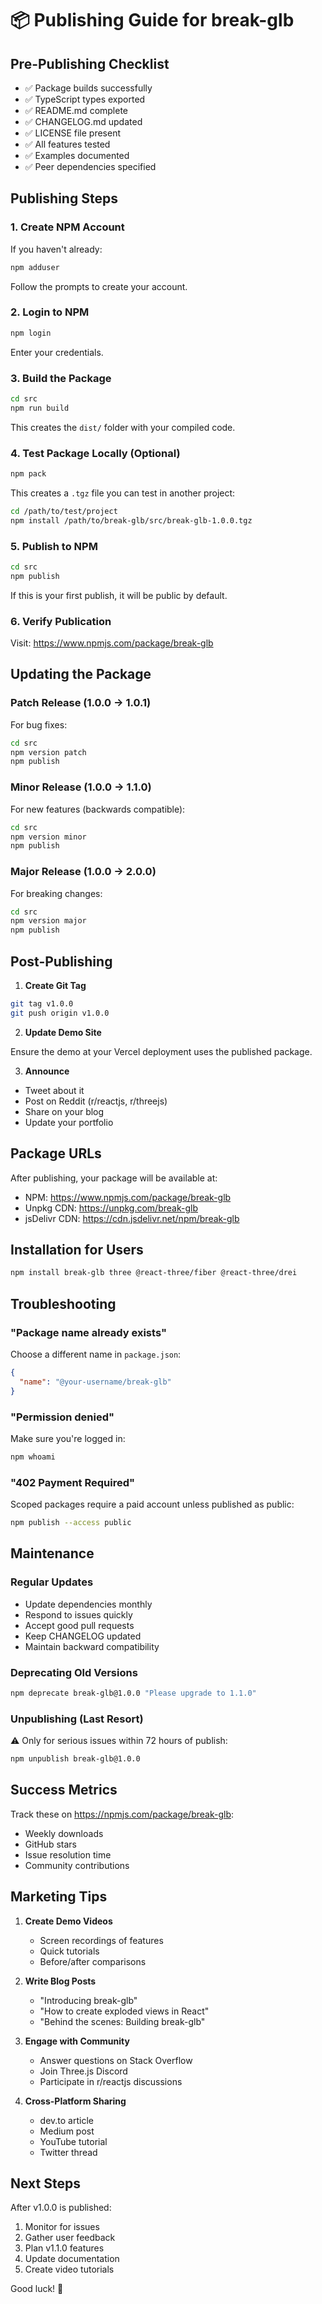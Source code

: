 # 📦 Publishing Guide for break-glb

## Pre-Publishing Checklist

- ✅ Package builds successfully
- ✅ TypeScript types exported
- ✅ README.md complete
- ✅ CHANGELOG.md updated
- ✅ LICENSE file present
- ✅ All features tested
- ✅ Examples documented
- ✅ Peer dependencies specified

## Publishing Steps

### 1. Create NPM Account

If you haven't already:
```bash
npm adduser
```

Follow the prompts to create your account.

### 2. Login to NPM

```bash
npm login
```

Enter your credentials.

### 3. Build the Package

```bash
cd src
npm run build
```

This creates the `dist/` folder with your compiled code.

### 4. Test Package Locally (Optional)

```bash
npm pack
```

This creates a `.tgz` file you can test in another project:
```bash
cd /path/to/test/project
npm install /path/to/break-glb/src/break-glb-1.0.0.tgz
```

### 5. Publish to NPM

```bash
cd src
npm publish
```

If this is your first publish, it will be public by default.

### 6. Verify Publication

Visit: https://www.npmjs.com/package/break-glb

## Updating the Package

### Patch Release (1.0.0 → 1.0.1)

For bug fixes:
```bash
cd src
npm version patch
npm publish
```

### Minor Release (1.0.0 → 1.1.0)

For new features (backwards compatible):
```bash
cd src
npm version minor
npm publish
```

### Major Release (1.0.0 → 2.0.0)

For breaking changes:
```bash
cd src
npm version major
npm publish
```

## Post-Publishing

1. **Create Git Tag**
```bash
git tag v1.0.0
git push origin v1.0.0
```

2. **Update Demo Site**

Ensure the demo at your Vercel deployment uses the published package.

3. **Announce**
- Tweet about it
- Post on Reddit (r/reactjs, r/threejs)
- Share on your blog
- Update your portfolio

## Package URLs

After publishing, your package will be available at:
- NPM: https://www.npmjs.com/package/break-glb
- Unpkg CDN: https://unpkg.com/break-glb
- jsDelivr CDN: https://cdn.jsdelivr.net/npm/break-glb

## Installation for Users

```bash
npm install break-glb three @react-three/fiber @react-three/drei
```

## Troubleshooting

### "Package name already exists"

Choose a different name in `package.json`:
```json
{
  "name": "@your-username/break-glb"
}
```

### "Permission denied"

Make sure you're logged in:
```bash
npm whoami
```

### "402 Payment Required"

Scoped packages require a paid account unless published as public:
```bash
npm publish --access public
```

## Maintenance

### Regular Updates

- Update dependencies monthly
- Respond to issues quickly
- Accept good pull requests
- Keep CHANGELOG updated
- Maintain backward compatibility

### Deprecating Old Versions

```bash
npm deprecate break-glb@1.0.0 "Please upgrade to 1.1.0"
```

### Unpublishing (Last Resort)

⚠️ Only for serious issues within 72 hours of publish:
```bash
npm unpublish break-glb@1.0.0
```

## Success Metrics

Track these on https://npmjs.com/package/break-glb:
- Weekly downloads
- GitHub stars
- Issue resolution time
- Community contributions

## Marketing Tips

1. **Create Demo Videos**
   - Screen recordings of features
   - Quick tutorials
   - Before/after comparisons

2. **Write Blog Posts**
   - "Introducing break-glb"
   - "How to create exploded views in React"
   - "Behind the scenes: Building break-glb"

3. **Engage with Community**
   - Answer questions on Stack Overflow
   - Join Three.js Discord
   - Participate in r/reactjs discussions

4. **Cross-Platform Sharing**
   - dev.to article
   - Medium post
   - YouTube tutorial
   - Twitter thread

## Next Steps

After v1.0.0 is published:

1. Monitor for issues
2. Gather user feedback
3. Plan v1.1.0 features
4. Update documentation
5. Create video tutorials

Good luck! 🚀
